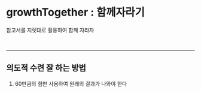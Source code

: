 # growthTogether : 함께자라기
참고서를 지렛대로 활용하여 함께 자라자

<br>

---

## 의도적 수련 잘 하는 방법 <br>

1. 60만큼의 힘만 사용하여 원래의 결과가 나와야 한다 
